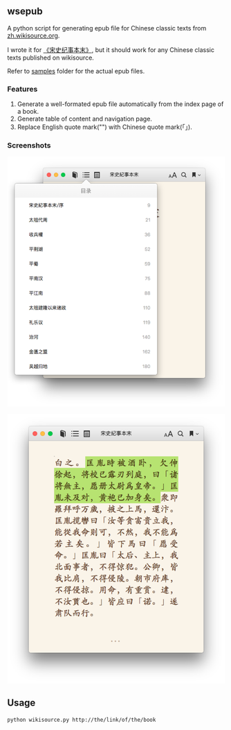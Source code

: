 ## wsepub

A python script for generating epub file for Chinese classic texts from
 [zh.wikisource.org][1]. 
 
I wrote it for [《宋史纪事本末》][2], but it should work for any Chinese classic texts published on wikisource.

Refer to [samples](./samples) folder for the actual epub files.

### Features

1. Generate a well-formated epub file automatically from the index page of a book.
2. Generate table of content and navigation page.
3. Replace English quote mark("") with Chinese quote mark(「」).


### Screenshots

![epub_toc](images/wikisource_epub_toc.png)

![quote_mark](images/chinese_quote_marks.png)

## Usage

```
python wikisource.py http://the/link/of/the/book
```

[1]: http://zh.wikisource.org
[2]: https://zh.wikisource.org/zh/%E5%AE%8B%E5%8F%B2%E7%B4%80%E4%BA%8B%E6%9C%AC%E6%9C%AB
